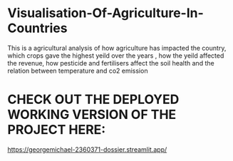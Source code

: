 # Visualisation-Of-Agriculture-In-Countries
 This is a agricultural analysis of how agriculture has impacted the country, which crops gave the highest yeild over the years , how the yeild affected the revenue, how pesticide and fertilisers affect the soil health and the relation between temperature and co2 emission
# CHECK OUT THE DEPLOYED WORKING VERSION OF THE PROJECT HERE:
 https://georgemichael-2360371-dossier.streamlit.app/
